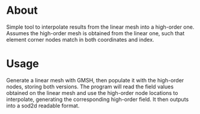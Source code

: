 # About

Simple tool to interpolate results from the linear mesh into a high-order one. Assumes the high-order mesh is obtained from the linear one, such that element corner nodes match in both coordinates and index.

# Usage

Generate a linear mesh with GMSH, then populate it with the high-order nodes, storing both versions. The program will read the field values obtained on the linear mesh and use the high-order node locations to interpolate, generating the corresponding high-order field. It then outputs into a sod2d readable format.
